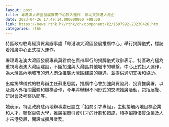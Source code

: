 ```yaml
---
layout: post
title: 粵港澳大灣區發展推廣中心投入運作　協助支援港人港企
date: 2023-04-26 17:49:14.000000000 +08:00
link: https://news.rthk.hk/rthk/ch/component/k2/1697992-20230426.htm
categories: rthk
---
```


特區政府駐粵經濟貿易辦事處「粵港澳大灣區發展推廣中心」舉行揭牌儀式，標誌着推廣中心正式投入運作。
 
署理粵港澳大灣區發展專員莫君虞在廣州舉行的揭牌儀式致辭表示，特區政府極為重視粵港澳大灣區建設，不斷加強與大灣區其他城市的聯繫，中心正式投入運作，為大灣區內地城市的港人港企推廣大灣區建設的機遇，並提供適切支援和協助。
 
出席揭牌儀式的駐粵辦主任蘇惠思說，推廣中心會加強與貿發局、投資推廣署，以及海內外相關團體和機構合作，今年將舉辦不同形式的交流推廣活動，包括展覽、研討會及考察訪問等。

她表示，特區政府駐內地辦事處已設立「招商引才專組」，主動接觸內地目標企業和人才，聯繫百強大學，推廣招商引資引才的計劃和措施，積極招攬優質企業及人才來港發展，開設或擴展業務。

